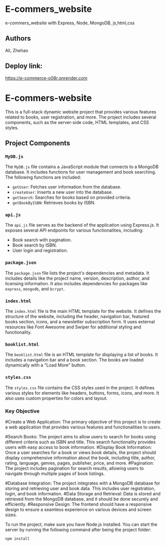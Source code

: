# E-commers_website

e-commers_website with Express, Node, MongoDB, js,html,css

## Authors

Ali, Zhehao

## Deploy link:

https://e-commerce-o08r.onrender.com

# E-commers-website

This is a full-stack dynamic website project that provides various features related to books, user registration, and more. The project includes several components, such as the server-side code, HTML templates, and CSS styles.

## Project Components

### `MyDB.js`

The `MyDB.js` file contains a JavaScript module that connects to a MongoDB database. It includes functions for user management and book searching. The following functions are included:

- `getUser`: Fetches user information from the database.
- `createUser`: Inserts a new user into the database.
- `getSearch`: Searches for books based on provided criteria.
- `getBookByISBN`: Retrieves books by ISBN.

### `api.js`

The `api.js` file serves as the backend of the application using Express.js. It exposes several API endpoints for various functionalities, including:

- Book search with pagination.
- Book search by ISBN.
- User login and registration.

### `package.json`

The `package.json` file lists the project's dependencies and metadata. It includes details like the project name, version, description, author, and licensing information. It also includes dependencies for packages like `express`, `mongodb`, and `bcrypt`.

### `index.html`

The `index.html` file is the main HTML template for the website. It defines the structure of the website, including the header, navigation bar, featured books section, icons, and a newsletter subscription form. It uses external resources like Font Awesome and Swiper for additional styling and functionality.

### `booklist.html`

The `booklist.html` file is an HTML template for displaying a list of books. It includes a navigation bar and a book section. The books are loaded dynamically with a "Load More" button.

### `styles.css`

The `styles.css` file contains the CSS styles used in the project. It defines various styles for elements like headers, buttons, forms, icons, and more. It also uses custom properties for colors and layout.

### Key Objective
#Create a Web Application: The primary objective of this project is to create a web application that provides various features and functionalities to users.

#Search Books: The project aims to allow users to search for books using different criteria such as ISBN and title. This search functionality provides users with easy access to book information.
#Display Book Information: Once a user searches for a book or views book details, the project should display comprehensive information about the book, including title, author, rating, language, genres, pages, publisher, price, and more.
#Pagination: The project includes pagination for search results, allowing users to navigate through multiple pages of book listings.

#Database Integration: The project integrates with a MongoDB database for storing and retrieving user and book data. This includes user registration, login, and book information.
#Data Storage and Retrieval: Data is stored and retrieved from the MongoDB database, and it should be done securely and efficiently.
#Responsive Design: The frontend should have a responsive design to ensure a seamless experience on various devices and screen sizes.


To run the project, make sure you have Node.js installed. You can start the server by running the following command after being the project folder:

```bash
npm install
```
